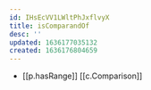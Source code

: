 ```yaml
---
id: IHsEcVV1LWltPhJxflvyX
title: isComparandOf
desc: ''
updated: 1636177035132
created: 1636176804659
---
```


- [[p.hasRange]] [[c.Comparison]] 
